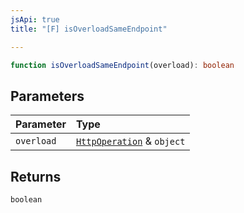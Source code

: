 ```yaml
---
jsApi: true
title: "[F] isOverloadSameEndpoint"

---
```

```ts
function isOverloadSameEndpoint(overload): boolean
```

## Parameters

| Parameter | Type |
| :------ | :------ |
| `overload` | [`HttpOperation`](../interfaces/HttpOperation.md) & `object` |

## Returns

`boolean`
